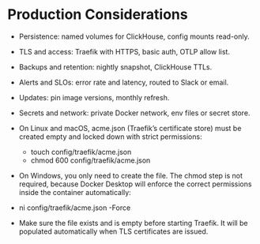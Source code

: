 # Production Considerations

- Persistence: named volumes for ClickHouse, config mounts read-only.
- TLS and access: Traefik with HTTPS, basic auth, OTLP allow list.
- Backups and retention: nightly snapshot, ClickHouse TTLs.
- Alerts and SLOs: error rate and latency, routed to Slack or email.
- Updates: pin image versions, monthly refresh.
- Secrets and network: private Docker network, env files or secret store.

- On Linux and macOS, acme.json (Traefik’s certificate store) must be created empty and locked down with strict permissions:
   - touch config/traefik/acme.json
   - chmod 600 config/traefik/acme.json

- On Windows, you only need to create the file. The chmod step is not required, because Docker Desktop will enforce the correct permissions inside the container automatically:

- ni config/traefik/acme.json -Force


- Make sure the file exists and is empty before starting Traefik. It will be populated automatically when TLS certificates are issued.